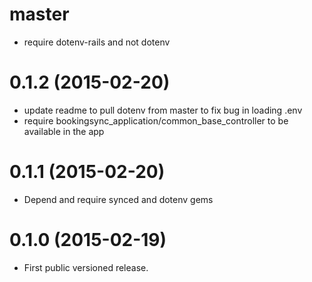 # master

* require dotenv-rails and not dotenv

# 0.1.2 (2015-02-20)

* update readme to pull dotenv from master to fix bug in loading .env
* require bookingsync_application/common_base_controller to be available in the app

# 0.1.1 (2015-02-20)

* Depend and require synced and dotenv gems

# 0.1.0 (2015-02-19)

* First public versioned release.
